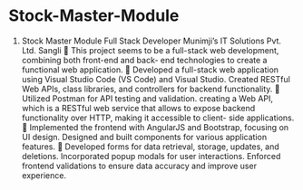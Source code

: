 # Stock-Master-Module
1. Stock Master Module Full Stack Developer Munimji’s IT Solutions Pvt. Ltd. Sangli
 This project seems to be a full-stack web development, combining both front-end and back- end
technologies to create a functional web application.
 Developed a full-stack web application using Visual Studio Code (VS Code) and Visual Studio. Created
RESTful Web APIs, class libraries, and controllers for backend functionality.
 Utilized Postman for API testing and validation. creating a Web API, which is a RESTful web service that
allows to expose backend functionality over HTTP, making it accessible to client- side applications.
 Implemented the frontend with AngularJS and Bootstrap, focusing on UI design. Designed and built
components for various application features.
 Developed forms for data retrieval, storage, updates, and deletions. Incorporated popup modals for user
interactions. Enforced frontend validations to ensure data accuracy and improve user experience.
